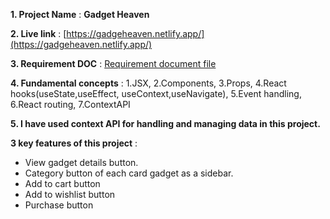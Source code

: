 **1. Project Name** : **Gadget Heaven**

**2. Live link** : [https://gadgeheaven.netlify.app/](https://gadgeheaven.netlify.app/)

**3. Requirement DOC** : [Requirement document file](./public/Batch-10_Assignment-08%20(1).pdf)

**4. Fundamental concepts** : 1.JSX,
2.Components,
3.Props,
4.React hooks(useState,useEffect, useContext,useNavigate),
5.Event handling,
6.React routing,
7.ContextAPI

**5. I have used context API for handling and managing data in this project.**

**3 key features of this project** :

- View gadget details button.
- Category button of each card gadget as a sidebar.
- Add to cart button
- Add to wishlist button
- Purchase button
